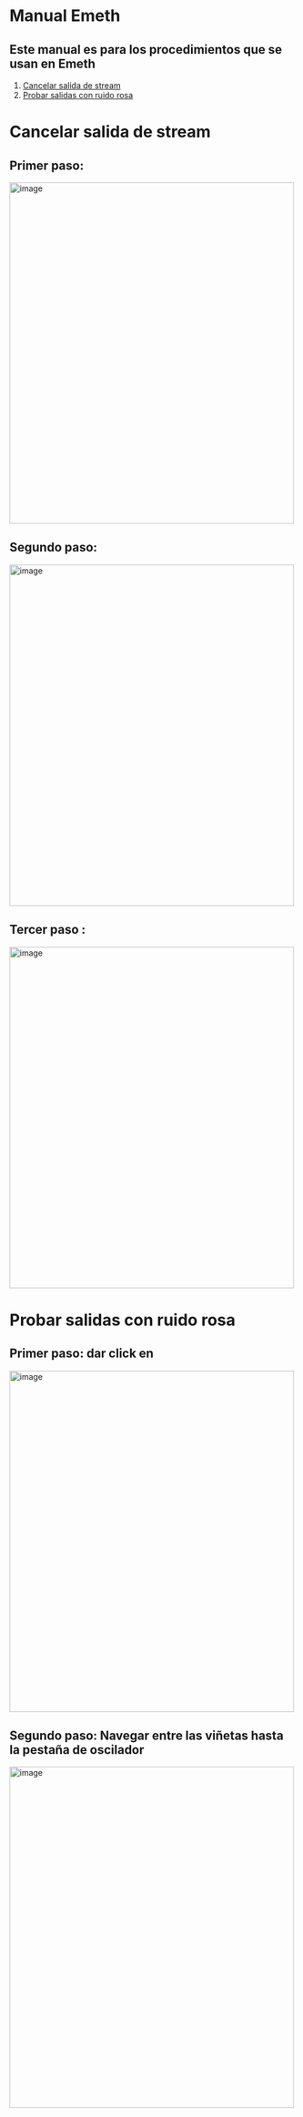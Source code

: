 # Manual Emeth
## Este manual es para los procedimientos que se usan en Emeth
1. [Cancelar salida de stream](#cancelar-salida-de-stream)
2. [Probar salidas con ruido rosa](#probar-salidas-con-ruido-rosa)


# Cancelar salida de stream
## Primer paso:

<img width="500" height="600" alt="image" src="https://github.com/user-attachments/assets/a1aa3e23-4621-4687-aeab-dddce17ad99f" />

## Segundo paso: 

<img width="500" height="600" alt="image" src="https://github.com/user-attachments/assets/fffbbbe0-31b2-4e9f-9f15-ff27668450f3" />

## Tercer paso : 

<img width="500" height="600" alt="image" src="https://github.com/user-attachments/assets/831b045b-bef4-4870-a06e-36c5e3a26852" />

# Probar salidas con ruido rosa
## Primer paso: dar click en 

<img width="500" height="600" alt="image" src="https://github.com/user-attachments/assets/b195a332-105e-47f4-b596-f51f83f5335c" />

## Segundo paso: Navegar entre las viñetas hasta la pestaña de oscilador

<img width="500" height="600" alt="image" src="https://github.com/user-attachments/assets/ee84dc16-9f5a-429e-8b63-9e6a025fa465" />


